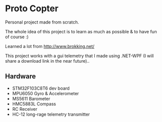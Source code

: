 # Proto Copter

Personal project made from scratch.

The whole idea of this project is to learn as much as possible & to have fun of course :)

Learned a lot from http://www.brokking.net/

This project works with a gui telemetry that I made using .NET-WPF (I will share a download link in the near future)..


## Hardware
  
* STM32F103C8T6 dev board
* MPU6050 Gyro & Accelerometer
* MS5611 Barometer
* HMC5883L Compass
* RC Receiver
* HC-12 long-rage telemetry transmitter